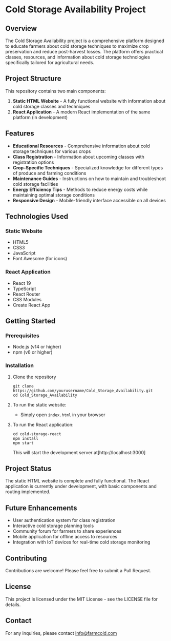 # Cold Storage Availability Project

## Overview
The Cold Storage Availability project is a comprehensive platform designed to educate farmers about cold storage techniques to maximize crop preservation and reduce post-harvest losses. The platform offers practical classes, resources, and information about cold storage technologies specifically tailored for agricultural needs.

## Project Structure
This repository contains two main components:

1. **Static HTML Website** - A fully functional website with information about cold storage classes and techniques
2. **React Application** - A modern React implementation of the same platform (in development)

## Features

- **Educational Resources** - Comprehensive information about cold storage techniques for various crops
- **Class Registration** - Information about upcoming classes with registration options
- **Crop-Specific Techniques** - Specialized knowledge for different types of produce and farming conditions
- **Maintenance Guides** - Instructions on how to maintain and troubleshoot cold storage facilities
- **Energy Efficiency Tips** - Methods to reduce energy costs while maintaining optimal storage conditions
- **Responsive Design** - Mobile-friendly interface accessible on all devices

## Technologies Used

### Static Website
- HTML5
- CSS3
- JavaScript
- Font Awesome (for icons)

### React Application
- React 19
- TypeScript
- React Router
- CSS Modules
- Create React App

## Getting Started

### Prerequisites
- Node.js (v14 or higher)
- npm (v6 or higher)

### Installation

1. Clone the repository
   ```
   git clone https://github.com/yourusername/Cold_Storage_Availability.git
   cd Cold_Storage_Availability
   ```

2. To run the static website:
   - Simply open `index.html` in your browser

3. To run the React application:
   ```
   cd cold-storage-react
   npm install
   npm start
   ```
   This will start the development server at[http://localhost:3000]

## Project Status

The static HTML website is complete and fully functional. The React application is currently under development, with basic components and routing implemented.

## Future Enhancements

- User authentication system for class registration
- Interactive cold storage planning tools
- Community forum for farmers to share experiences
- Mobile application for offline access to resources
- Integration with IoT devices for real-time cold storage monitoring

## Contributing

Contributions are welcome! Please feel free to submit a Pull Request.

## License

This project is licensed under the MIT License - see the LICENSE file for details.

## Contact

For any inquiries, please contact info@farmcold.com
